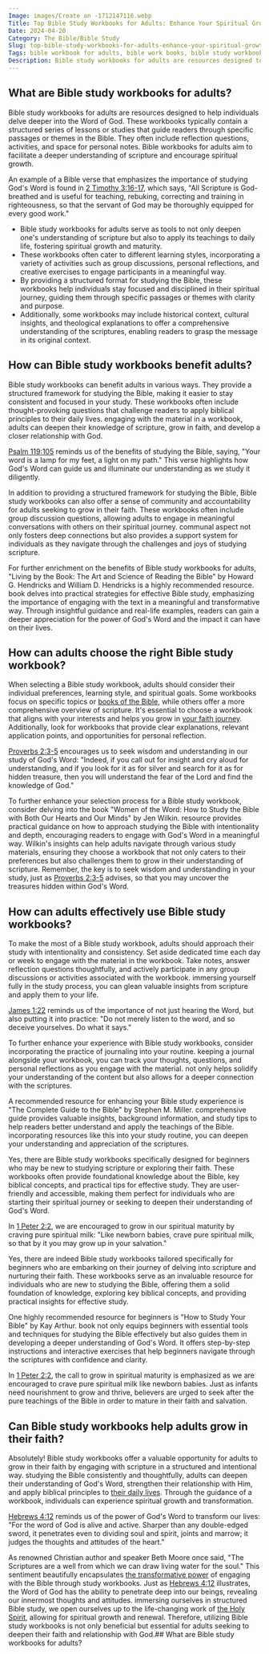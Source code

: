 ```yaml
---
Image: images/Create an -1712147116.webp
Title: Top Bible Study Workbooks for Adults: Enhance Your Spiritual Growth
Date: 2024-04-20
Category: The Bible/Bible Study
Slug: top-bible-study-workbooks-for-adults-enhance-your-spiritual-growth
Tags: bible workbook for adults, bible work books, bible study workbooks with answers, bible guide and workbook, christian workbooks, bible study workbooks for adults, bible workbook, bible workbooks for beginners, the bible, bible study
Description: Bible study workbooks for adults are resources designed to help individuals delve deeper into the Word of God These workbooks typically contain a structured series of lessons or studies that guide readers through specific passages or themes in the Bible They often include reflection questions activities and space for personal
---
```




## What are Bible study workbooks for adults?

Bible study workbooks for adults are resources designed to help individuals delve deeper into the Word of God. These workbooks typically contain a structured series of lessons or studies that guide readers through specific passages or themes in the Bible. They often include reflection questions, activities, and space for personal notes. Bible workbooks for adults aim to facilitate a deeper understanding of scripture and encourage spiritual growth.

An example of a Bible verse that emphasizes the importance of studying God's Word is found in [2 Timothy 3:16-17](https://www.bibleref.com/2-Timothy/3/2-Timothy-3-16.html), which says, "All Scripture is God-breathed and is useful for teaching, rebuking, correcting and training in righteousness, so that the servant of God may be thoroughly equipped for every good work."

- Bible study workbooks for adults serve as tools to not only deepen one's understanding of scripture but also to apply its teachings to daily life, fostering spiritual growth and maturity.
- These workbooks often cater to different learning styles, incorporating a variety of activities such as group discussions, personal reflections, and creative exercises to engage participants in a meaningful way.
- By providing a structured format for studying the Bible, these workbooks help individuals stay focused and disciplined in their spiritual journey, guiding them through specific passages or themes with clarity and purpose.
- Additionally, some workbooks may include historical context, cultural insights, and theological explanations to offer a comprehensive understanding of the scriptures, enabling readers to grasp the message in its original context.

## How can Bible study workbooks benefit adults?

Bible study workbooks can benefit adults in various ways. They provide a structured framework for studying the Bible, making it easier to stay consistent and focused in your study. These workbooks often include thought-provoking questions that challenge readers to apply biblical principles to their daily lives.  engaging with the material in a workbook, adults can deepen their knowledge of scripture, grow in faith, and develop a closer relationship with God.

[Psalm 119:105](https://www.bibleref.com/Psalm/119/Psalm-119-105.html) reminds us of the benefits of studying the Bible, saying, "Your word is a lamp for my feet, a light on my path." This verse highlights how God's Word can guide us and illuminate our understanding as we study it diligently.

In addition to providing a structured framework for studying the Bible, Bible study workbooks can also offer a sense of community and accountability for adults seeking to grow in their faith. These workbooks often include group discussion questions, allowing adults to engage in meaningful conversations with others on their spiritual journey.  communal aspect not only fosters deep connections but also provides a support system for individuals as they navigate through the challenges and joys of studying scripture.

For further enrichment on the benefits of Bible study workbooks for adults, "Living by the Book: The Art and Science of Reading the Bible" by Howard G. Hendricks and William D. Hendricks is a highly recommended resource.  book delves into practical strategies for effective Bible study, emphasizing the importance of engaging with the text in a meaningful and transformative way. Through insightful guidance and real-life examples, readers can gain a deeper appreciation for the power of God's Word and the impact it can have on their lives.

## How can adults choose the right Bible study workbook?

When selecting a Bible study workbook, adults should consider their individual preferences, learning style, and spiritual goals. Some workbooks focus on specific topics or [books of the Bible](/where-does-the-new-testament-begin-a-comprehensive-guide-for-christian-readers), while others offer a more comprehensive overview of scripture. It's essential to choose a workbook that aligns with your interests and helps you grow in [your faith journey](/the-ultimate-guide-to-bible-study-booklets-for-adult-christian-education). Additionally, look for workbooks that provide clear explanations, relevant application points, and opportunities for personal reflection.

[Proverbs 2:3-5](https://www.bibleref.com/Proverbs/2/Proverbs-2-3.html) encourages us to seek wisdom and understanding in our study of God's Word: "Indeed, if you call out for insight and cry aloud for understanding, and if you look for it as for silver and search for it as for hidden treasure, then you will understand the fear of the Lord and find the knowledge of God."

To further enhance your selection process for a Bible study workbook, consider delving into the book "Women of the Word: How to Study the Bible with Both Our Hearts and Our Minds" by Jen Wilkin.  resource provides practical guidance on how to approach studying the Bible with intentionality and depth, encouraging readers to engage with God's Word in a meaningful way. Wilkin's insights can help adults navigate through various study materials, ensuring they choose a workbook that not only caters to their preferences but also challenges them to grow in their understanding of scripture. Remember, the key is to seek wisdom and understanding in your study, just as [Proverbs 2:3-5](https://www.bibleref.com/Proverbs/2/Proverbs-2-3.html) advises, so that you may uncover the treasures hidden within God's Word.

## How can adults effectively use Bible study workbooks?

To make the most of a Bible study workbook, adults should approach their study with intentionality and consistency. Set aside dedicated time each day or week to engage with the material in the workbook. Take notes, answer reflection questions thoughtfully, and actively participate in any group discussions or activities associated with the workbook.  immersing yourself fully in the study process, you can glean valuable insights from scripture and apply them to your life.

[James 1:22](https://www.bibleref.com/James/1/James-1-22.html) reminds us of the importance of not just hearing the Word, but also putting it into practice: "Do not merely listen to the word, and so deceive yourselves. Do what it says."

To further enhance your experience with Bible study workbooks, consider incorporating the practice of journaling into your routine.  keeping a journal alongside your workbook, you can track your thoughts, questions, and personal reflections as you engage with the material.  not only helps solidify your understanding of the content but also allows for a deeper connection with the scriptures.

A recommended resource for enhancing your Bible study experience is "The Complete Guide to the Bible" by Stephen M. Miller.  comprehensive guide provides valuable insights, background information, and study tips to help readers better understand and apply the teachings of the Bible.  incorporating resources like this into your study routine, you can deepen your understanding and appreciation of the scriptures.

Yes, there are Bible study workbooks specifically designed for beginners who may be new to studying scripture or exploring their faith. These workbooks often provide foundational knowledge about the Bible, key biblical concepts, and practical tips for effective study. They are user-friendly and accessible, making them perfect for individuals who are starting their spiritual journey or seeking to deepen their understanding of God's Word.

In [1 Peter 2:2](https://www.bibleref.com/1-Peter/2/1-Peter-2-2.html), we are encouraged to grow in our spiritual maturity by craving pure spiritual milk: "Like newborn babies, crave pure spiritual milk, so that by it you may grow up in your salvation."

Yes, there are indeed Bible study workbooks tailored specifically for beginners who are embarking on their journey of delving into scripture and nurturing their faith. These workbooks serve as an invaluable resource for individuals who are new to studying the Bible, offering them a solid foundation of knowledge, exploring key biblical concepts, and providing practical insights for effective study.

One highly recommended resource for beginners is "How to Study Your Bible" by Kay Arthur.  book not only equips beginners with essential tools and techniques for studying the Bible effectively but also guides them in developing a deeper understanding of God's Word. It offers step-by-step instructions and interactive exercises that help beginners navigate through the scriptures with confidence and clarity.

In [1 Peter 2:2](https://www.bibleref.com/1-Peter/2/1-Peter-2-2.html), the call to grow in spiritual maturity is emphasized as we are encouraged to crave pure spiritual milk like newborn babies. Just as infants need nourishment to grow and thrive, believers are urged to seek after the pure teachings of the Bible in order to mature in their faith and salvation.

## Can Bible study workbooks help adults grow in their faith?

Absolutely! Bible study workbooks offer a valuable opportunity for adults to grow in their faith by engaging with scripture in a structured and intentional way.  studying the Bible consistently and thoughtfully, adults can deepen their understanding of God's Word, strengthen their relationship with Him, and apply biblical principles to [their daily lives](/discover-the-shortest-chapter-in-the-bible-a-hidden-gem-for-christian-readers). Through the guidance of a workbook, individuals can experience spiritual growth and transformation.

[Hebrews 4:12](https://www.bibleref.com/Hebrews/4/Hebrews-4-12.html) reminds us of the power of God's Word to transform our lives: "For the word of God is alive and active. Sharper than any double-edged sword, it penetrates even to dividing soul and spirit, joints and marrow; it judges the thoughts and attitudes of the heart."

As renowned Christian author and speaker Beth Moore once said, "The Scriptures are a well from which we can draw living water for the soul." This sentiment beautifully encapsulates [the transformative power](/10-essential-bible-verses-for-strength-and-encouragement) of engaging with the Bible through study workbooks. Just as [Hebrews 4:12](https://www.bibleref.com/Hebrews/4/Hebrews-4-12.html) illustrates, the Word of God has the ability to penetrate deep into our beings, revealing our innermost thoughts and attitudes.  immersing ourselves in structured Bible study, we open ourselves up to the life-changing work of [the Holy Spirit](/discover-the-12-appearances-of-jesus-after-his-resurrection-a-comprehensive-guide-for-christian-readers), allowing for spiritual growth and renewal. Therefore, utilizing Bible study workbooks is not only beneficial but essential for adults seeking to deepen their faith and relationship with God.## What are Bible study workbooks for adults?